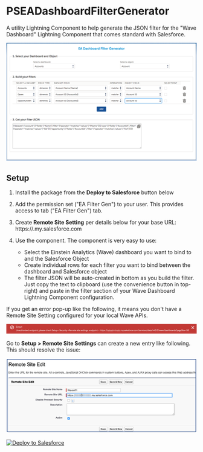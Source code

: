 # PSEADashboardFilterGenerator
A utility Lightning Component to help generate the JSON filter for the "Wave Dashboard" Lightning Component that comes standard with Salesforce.

![alt text](https://github.com/thedges/PSEADashboardFilterGenerator/blob/master/PSEADashboardFilterGenerator.png "Sample Image")

## Setup
  1. Install the package from the <b>Deploy to Salesforce</b> button below
  2. Add the permission set ("EA Filter Gen") to your user. This provides access to tab ("EA Filter Gen") tab.
  3. Create <b>Remote Site Setting</b> per details below for your base URL: https://<domain>.my.salesforce.com
  4. Use the component. The component is very easy to use:

     * Select the Einstein Analytics (Wave) dashboard you want to bind to and the Salesforce Object
     * Create individual rows for each filter you want to bind between the dashboard and Salesforce object
     * The filter JSON will be auto-created in bottom as you build the filter. Just copy the text to clipboard (use the convenience button in top-right) and paste in the filter section of your Wave Dashboard Lightning Component configuration.

If you get an error pop-up like the following, it means you don't have a Remote Site Setting configured for your local Wave APIs.

![alt text](https://github.com/thedges/PSEADashboardFilterGenerator/blob/master/unauthorized-endpoint.png "Sample Image")

Go to <b>Setup > Remote Site Settings</b> can create a new entry like following. This should resolve the issue:

![alt text](https://github.com/thedges/PSEADashboardFilterGenerator/blob/master/remote-site.png "Sample Image")

<a href="https://githubsfdeploy.herokuapp.com">
  <img alt="Deploy to Salesforce"
       src="https://raw.githubusercontent.com/afawcett/githubsfdeploy/master/deploy.png">
</a>
